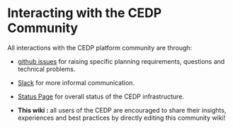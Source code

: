 # Interacting with the CEDP Community

All interactions with the CEDP platform community are through:

- [github issues](https://github.ibm.com/cognitive-data-platform/cognitive-data-platform/issues) for raising specific planning requirements, questions and technical problems.

- [Slack](https://chiefdataoffice.slack.com/) for more informal communication.

- [Status Page](https://chiefdataoffice.slack.com/messages/@slackbot/) for overall status of the CEDP infrastructure.

- **This wiki :** all users of the CEDP are encouraged to share their insights, experiences and best practices by directly editing this community wiki!
